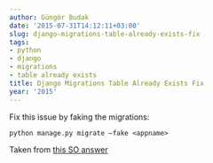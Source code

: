 ```yaml
---
author: Güngör Budak
date: '2015-07-31T14:12:11+03:00'
slug: django-migrations-table-already-exists-fix
tags:
- python
- django
- migrations
- table already exists
title: Django Migrations Table Already Exists Fix
year: '2015'
---
```


Fix this issue by faking the migrations:

    python manage.py migrate –fake <appname>

Taken from [this SO answer](https://stackoverflow.com/a/25925368/1597907)

